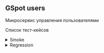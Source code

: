 ## GSpot users
Микросервис управления пользователями

Список тест-кейсов

<details>
<summary>Smoke</summary>

[Test case example](https://github.com/Victor-Ch-QA/GSpot_documentation/blob/main/users/users_backend/test_case_example.md)
</details>


<details>
<summary>Regression</summary>

[Test case example](https://github.com/Victor-Ch-QA/GSpot_documentation/blob/main/users/users_backend/test_case_example.md)

</details>
